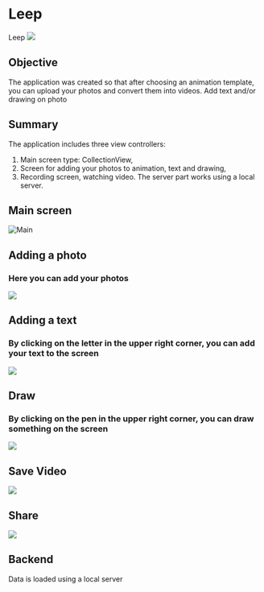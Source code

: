 # Leep
Leep
![](https://github.com/Kengii/Leep/blob/main/Readme%20assets/Logo.png)


## Objective

The application was created so that after choosing an animation template, you can upload your photos and convert them into videos. Add text and/or drawing on photo

## Summary

The application includes three view controllers: 
1. Main screen type: CollectionView, 
2. Screen for adding your photos to animation, text and drawing,
3. Recording screen, watching video. The server part works using a local server.

## Main screen

![Main](https://github.com/Kengii/Leep/blob/main/Readme%20assets/Main.gif)

## Adding a photo

### Here you can add your photos

![](https://github.com/Kengii/Leep/blob/main/Readme%20assets/AddingPhoto.png)

## Adding a text 

### By clicking on the letter in the upper right corner, you can add your text to the screen

![](https://github.com/Kengii/Leep/blob/main/Readme%20assets/AddingText.png)

## Draw

### By clicking on the pen in the upper right corner, you can draw something on the screen

![](https://github.com/Kengii/Leep/blob/main/Readme%20assets/Draw.png)

## Save Video

![](https://github.com/Kengii/Leep/blob/main/Readme%20assets/Save.jpeg)

## Share

![](https://github.com/Kengii/Leep/blob/main/Readme%20assets/Share.jpeg)

## Backend

Data is loaded using a local server
